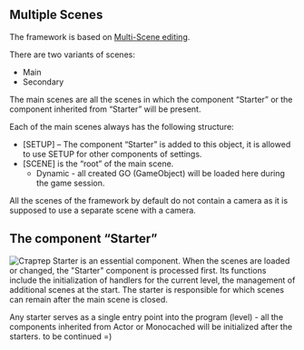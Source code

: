 ## Multiple Scenes
The framework is based on [Multi-Scene editing](https://docs.unity3d.com/Manual/MultiSceneEditing.html).

There are two variants of scenes:
* Main
* Secondary

The main scenes are all the scenes in which the component “Starter” or the component inherited from “Starter” will be present.

Each of the main scenes always has the following structure:

* [SETUP] – The component “Starter” is added to this object, it is allowed to use SETUP for other components of settings.
* [SCENE] is the “root” of the main scene.
  * Dynamic - all created GO (GameObject) will be loaded here during the game session.

All the scenes of the framework by default do not contain a camera as it is supposed to use a separate scene with a camera.

## The component “Starter”
![Стартер](https://i.gyazo.com/9f8964dad3333abbe57a9d3f35c3cc5e.png)
Starter is an essential component. When the scenes are loaded or changed, the "Starter" component is processed first. Its functions include the initialization of handlers for the current level, the management of additional scenes at the start. The starter is responsible for which scenes can remain after the main scene is closed.

Any starter serves as a single entry point into the program (level) - all the components inherited from Actor or Monocached will be initialized after the starters.
to be continued =)